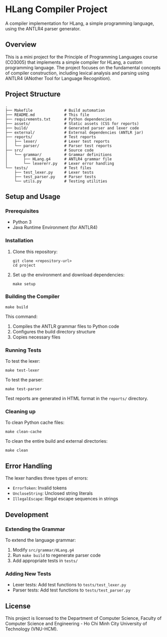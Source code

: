 # HLang Compiler Project

A compiler implementation for HLang, a simple programming language, using the ANTLR4 parser generator.

## Overview

This is a mini project for the Principle of Programming Languages course (CO3005) that implements a simple compiler for HLang, a custom programming language. The project focuses on the fundamental concepts of compiler construction, including lexical analysis and parsing using ANTLR4 (ANother Tool for Language Recognition).

## Project Structure

```
.
├── Makefile              # Build automation
├── README.md             # This file
├── requirements.txt      # Python dependencies
├── assets/               # Static assets (CSS for reports)
├── build/                # Generated parser and lexer code
├── external/             # External dependencies (ANTLR jar)
├── reports/              # Test reports
│   ├── lexer/            # Lexer test reports
│   └── parser/           # Parser test reports
├── src/                  # Source code
│   └── grammar/          # Grammar definitions
│       ├── HLang.g4      # ANTLR4 grammar file
│       └── lexererr.py   # Lexer error handling
└── tests/                # Test files
    ├── test_lexer.py     # Lexer tests
    ├── test_parser.py    # Parser tests
    └── utils.py          # Testing utilities
```

## Setup and Usage

### Prerequisites

- Python 3
- Java Runtime Environment (for ANTLR4)

### Installation

1. Clone this repository:
   ```
   git clone <repository-url>
   cd project
   ```

2. Set up the environment and download dependencies:
   ```
   make setup
   ```

### Building the Compiler

```
make build
```

This command:
1. Compiles the ANTLR grammar files to Python code
2. Configures the build directory structure
3. Copies necessary files

### Running Tests

To test the lexer:
```
make test-lexer
```

To test the parser:
```
make test-parser
```

Test reports are generated in HTML format in the `reports/` directory.

### Cleaning up

To clean Python cache files:
```
make clean-cache
```

To clean the entire build and external directories:
```
make clean
```

## Error Handling

The lexer handles three types of errors:
- `ErrorToken`: Invalid tokens
- `UncloseString`: Unclosed string literals
- `IllegalEscape`: Illegal escape sequences in strings

## Development

### Extending the Grammar

To extend the language grammar:
1. Modify `src/grammar/HLang.g4`
2. Run `make build` to regenerate parser code
3. Add appropriate tests in `tests/`

### Adding New Tests

- Lexer tests: Add test functions to `tests/test_lexer.py`
- Parser tests: Add test functions to `tests/test_parser.py`

## License

This project is licensed to the Department of Computer Science, Faculty of Computer Science and Engineering - Ho Chi Minh City University of Technology (VNU-HCM).

